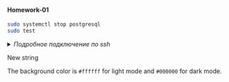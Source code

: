 #### Homework-01 


```bash
sudo systemctl stop postgresql
sudo test
``` 

<details>
  <summary><i>Подробное подключение по ssh</i></summary>

  ```bash
  You can add text within a collapsed section. 
  You can add an image or a code block, too.
  ``` 
</details>

New string

The background color is `#ffffff` for light mode and `#000000` for dark mode.



